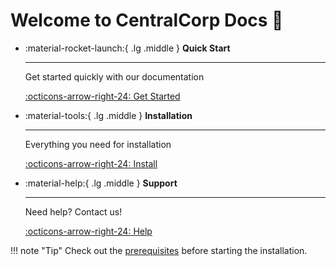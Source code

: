 # Welcome to CentralCorp Docs 🚀

<div class="grid cards" markdown>

-   :material-rocket-launch:{ .lg .middle } __Quick Start__

    ---

    Get started quickly with our documentation

    [:octicons-arrow-right-24: Get Started](prerequis.md)

-   :material-tools:{ .lg .middle } __Installation__

    ---
    
    Everything you need for installation

    [:octicons-arrow-right-24: Install](step1.md)

-   :material-help:{ .lg .middle } __Support__

    ---
    
    Need help? Contact us!

    [:octicons-arrow-right-24: Help](https://discord.gg/VCmNXHvf77)

</div>

!!! note "Tip"
    Check out the [prerequisites](prerequis.md) before starting the installation. 